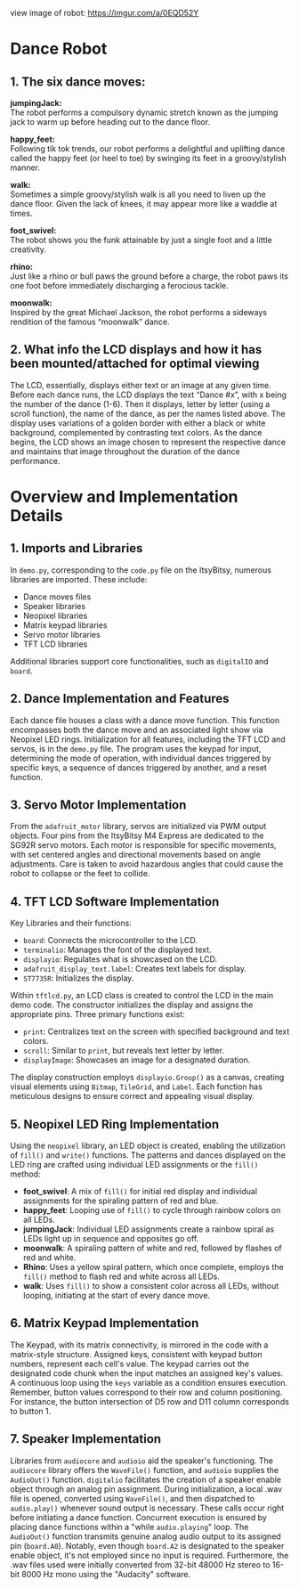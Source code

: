 view image of robot: https://imgur.com/a/0EQD52Y

# **Dance Robot**

## **1. The six dance moves:**

**jumpingJack:**  
The robot performs a compulsory dynamic stretch known as the jumping jack to warm up before heading out to the dance floor.

**happy_feet:**  
Following tik tok trends, our robot performs a delightful and uplifting dance called the happy feet (or heel to toe) by swinging its feet in a groovy/stylish manner.

**walk:**  
Sometimes a simple groovy/stylish walk is all you need to liven up the dance floor. Given the lack of knees, it may appear more like a waddle at times.

**foot_swivel:**  
The robot shows you the funk attainable by just a single foot and a little creativity.

**rhino:**  
Just like a rhino or bull paws the ground before a charge, the robot paws its one foot before immediately discharging a ferocious tackle.

**moonwalk:**  
Inspired by the great Michael Jackson, the robot performs a sideways rendition of the famous “moonwalk” dance.

## **2. What info the LCD displays and how it has been mounted/attached for optimal viewing**
The LCD, essentially, displays either text or an image at any given time. Before each dance runs, the LCD displays the text “Dance #x”, with x being the number of the dance (1-6). Then it displays, letter by letter (using a scroll function), the name of the dance, as per the names listed above. The display uses variations of a golden border with either a black or white background, complemented by contrasting text colors. As the dance begins, the LCD shows an image chosen to represent the respective dance and maintains that image throughout the duration of the dance performance. 

# **Overview and Implementation Details**

## **1. Imports and Libraries**
In `demo.py`, corresponding to the `code.py` file on the ItsyBitsy, numerous libraries are imported. These include:
- Dance moves files
- Speaker libraries
- Neopixel libraries
- Matrix keypad libraries
- Servo motor libraries
- TFT LCD libraries

Additional libraries support core functionalities, such as `digitalIO` and `board`.

## **2. Dance Implementation and Features**
Each dance file houses a class with a dance move function. This function encompasses both the dance move and an associated light show via Neopixel LED rings. Initialization for all features, including the TFT LCD and servos, is in the `demo.py` file. The program uses the keypad for input, determining the mode of operation, with individual dances triggered by specific keys, a sequence of dances triggered by another, and a reset function.

## **3. Servo Motor Implementation**
From the `adafruit_motor` library, servos are initialized via PWM output objects. Four pins from the ItsyBitsy M4 Express are dedicated to the SG92R servo motors. Each motor is responsible for specific movements, with set centered angles and directional movements based on angle adjustments. Care is taken to avoid hazardous angles that could cause the robot to collapse or the feet to collide.

## **4. TFT LCD Software Implementation**
Key Libraries and their functions:
- `board`: Connects the microcontroller to the LCD.
- `terminalio`: Manages the font of the displayed text.
- `displayio`: Regulates what is showcased on the LCD.
- `adafruit_display_text.label`: Creates text labels for display.
- `ST7735R`: Initializes the display.

Within `tftlcd.py`, an LCD class is created to control the LCD in the main demo code. The constructor initializes the display and assigns the appropriate pins. Three primary functions exist:
- `print`: Centralizes text on the screen with specified background and text colors.
- `scroll`: Similar to `print`, but reveals text letter by letter.
- `displayImage`: Showcases an image for a designated duration.

The display construction employs `displayio.Group()` as a canvas, creating visual elements using `Bitmap`, `TileGrid`, and `Label`. Each function has meticulous designs to ensure correct and appealing visual display.

## **5. Neopixel LED Ring Implementation**
Using the `neopixel` library, an LED object is created, enabling the utilization of `fill()` and `write()` functions. The patterns and dances displayed on the LED ring are crafted using individual LED assignments or the `fill()` method:
- **foot_swivel**: A mix of `fill()` for initial red display and individual assignments for the spiraling pattern of red and blue.
- **happy_feet**: Looping use of `fill()` to cycle through rainbow colors on all LEDs.
- **jumpingJack**: Individual LED assignments create a rainbow spiral as LEDs light up in sequence and opposites go off.
- **moonwalk**: A spiraling pattern of white and red, followed by flashes of red and white.
- **Rhino**: Uses a yellow spiral pattern, which once complete, employs the `fill()` method to flash red and white across all LEDs.
- **walk**: Uses `fill()` to show a consistent color across all LEDs, without looping, initiating at the start of every dance move.

## **6. Matrix Keypad Implementation**
The Keypad, with its matrix connectivity, is mirrored in the code with a matrix-style structure. Assigned keys, consistent with keypad button numbers, represent each cell's value. The keypad carries out the designated code chunk when the input matches an assigned key's values. A continuous loop using the `keys` variable as a condition ensures execution. Remember, button values correspond to their row and column positioning. For instance, the button intersection of D5 row and D11 column corresponds to button 1.

## **7. Speaker Implementation**
Libraries from `audiocore` and `audioio` aid the speaker's functioning. The `audiocore` library offers the `WaveFile()` function, and `audioio` supplies the `AudioOut()` function. `digitalio` facilitates the creation of a speaker enable object through an analog pin assignment. During initialization, a local .wav file is opened, converted using `WaveFile()`, and then dispatched to `audio.play()` whenever sound output is necessary. These calls occur right before initiating a dance function. Concurrent execution is ensured by placing dance functions within a "while `audio.playing`" loop. The `AudioOut()` function transmits genuine analog audio output to its assigned pin (`board.A0`). Notably, even though `board.A2` is designated to the speaker enable object, it's not employed since no input is required. Furthermore, the .wav files used were initially converted from 32-bit 48000 Hz stereo to 16-bit 8000 Hz mono using the "Audacity" software.
